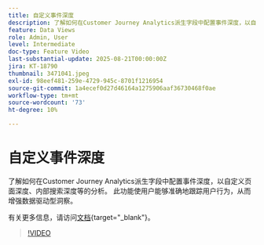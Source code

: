 ```yaml
---
title: 自定义事件深度
description: 了解如何在Customer Journey Analytics派生字段中配置事件深度，以自定义页面深度、内部搜索深度等的分析。
feature: Data Views
role: Admin, User
level: Intermediate
doc-type: Feature Video
last-substantial-update: 2025-08-21T00:00:00Z
jira: KT-18790
thumbnail: 3471041.jpeg
exl-id: 98eef481-259e-4729-945c-8701f1216954
source-git-commit: 1a4ecef0d27d46164a1275906aaf36730468f0ae
workflow-type: tm+mt
source-wordcount: '73'
ht-degree: 10%

---
```


# 自定义事件深度

了解如何在Customer Journey Analytics派生字段中配置事件深度，以自定义页面深度、内部搜索深度等的分析。 此功能使用户能够准确地跟踪用户行为，从而增强数据驱动型洞察。

有关更多信息，请访问[文档](https://experienceleague.adobe.com/zh-hans/docs/analytics-platform/using/cja-dataviews/derived-fields){target="_blank"}。

>[!VIDEO](https://video.tv.adobe.com/v/3471041/?learn=on)
